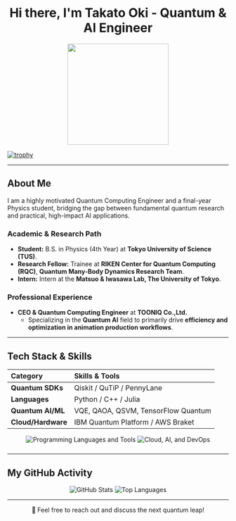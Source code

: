 <div align="center">
    <h1>Hi there, I'm Takato Oki - Quantum & AI Engineer</h1>
</div>

<p align="center">
  <img src="https://miro.medium.com/max/2048/1*OohqW5DGh9CQS4hLY5FXzA.png" height="230"/>
</p>

[![trophy](https://github-profile-trophy.vercel.app/?username=TakatoPhy)](https://github.com/TakatoPhy/github-profile-trophy)

---

## About Me

I am a highly motivated Quantum Computing Engineer and a final-year Physics student, bridging the gap between fundamental quantum research and practical, high-impact AI applications.

### Academic & Research Path

- **Student:** B.S. in Physics (4th Year) at **Tokyo University of Science (TUS)**.
- **Research Fellow:** Trainee at **RIKEN Center for Quantum Computing (RQC)**, **Quantum Many-Body Dynamics Research Team**.
- **Intern:**  Intern at the **Matsuo & Iwasawa Lab, The University of Tokyo**.

### Professional Experience

- **CEO & Quantum Computing Engineer** at **TOONIQ Co.,Ltd.**
    - Specializing in the **Quantum AI** field to primarily drive **efficiency and optimization in animation production workflows**.

---

## Tech Stack & Skills

| Category | Skills & Tools |
| :--- | :--- |
| **Quantum SDKs** | Qiskit / QuTiP / PennyLane|
| **Languages** | Python / C++ / Julia |
| **Quantum AI/ML** | VQE, QAOA, QSVM, TensorFlow Quantum |
| **Cloud/Hardware** | IBM Quantum Platform / AWS Braket|

<p align="center">
<img src="https://skillicons.dev/icons?i=python,cpp,julia,react,html,css,php,latex" alt="Programming Languages and Tools" style="margin-bottom: 10px;"/>
<img src="https://skillicons.dev/icons?i=aws,googlecloud,github,docker" alt="Cloud, AI, and DevOps" style="margin-bottom: 10px;"/>
</p>
</p>

---


## My GitHub Activity

<div align="center">
    <img src="https://github-readme-stats.vercel.app/api?username=TakatoPhy&show_icons=true&theme=gotham&rank_icon=github&hide_border=true" alt="GitHub Stats" />
    <img src="https://github-readme-stats.vercel.app/api/top-langs/?username=TakatoPhy&layout=compact&theme=gotham&hide_border=true" alt="Top Languages" />
</div>

---

<div align="center">
    <p>💬 Feel free to reach out and discuss the next quantum leap!</p>
</div>
